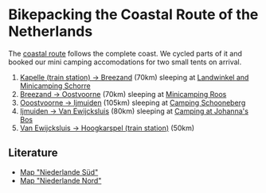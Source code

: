 # Bikepacking the Coastal Route of the Netherlands

The
[coastal route][route]
follows the complete coast.
We cycled parts of it and booked our mini camping accomodations for two small tents on arrival.

1. [Kapelle (train station) -> Breezand][route_01] (70km) sleeping at [Landwinkel and Minicamping Schorre][sleep_01]
2. [Breezand -> Oostvoorne][route_02] (70km) sleeping at [Minicamping Roos][sleep_02]
3. [Ooostvoorne -> Ijmuiden][route_03] (105km) sleeping at [Camping Schooneberg][sleep_03]
4. [Ijmuiden -> Van Ewijcksluis][route_04] (80km) sleeping at [Camping at Johanna's Bos][sleep_04]
5. [Van Ewijcksluis -> Hoogkarspel (train station)][route_05] (50km)

## Literature

- [Map "Niederlande Süd"](map_sued)
- [Map "Niederlande Nord"](map_nord)

[route]: https://www.nederlandfietsland.nl/fietsroute/lf-kustroute/
[map_sued]: https://www.thalia.de/shop/home/artikeldetails/A1073184211
[map_nord]: https://www.thalia.de/shop/home/artikeldetails/A1073184037
[route_01]: https://www.google.com/maps/dir/Kapelle,+Niederlande/51.4436318,3.5689932/51.5203016,3.4540237/51.5857558,3.605684/@51.5147915,3.5383042,38154m/data=!3m1!1e3!4m16!4m15!1m5!1m1!1s0x47c4631af9a0cc6b:0xdd0ee7cad710ad1d!2m2!1d3.9596313!2d51.4847546!1m0!1m5!3m4!1m2!1d3.5763158!2d51.5851269!3s0x47c494584ba0d91b:0x8545b2fc20be790c!1m0!3e1?entry=ttu&g_ep=EgoyMDI1MDgxMy4wIKXMDSoASAFQAw%3D%3D
[sleep_01]: https://www.schorre.nl/de/campingplatz/
[route_02]: https://www.google.com/maps/dir/51.5857558,3.605684/51.7097489,3.7264446/51.817107,3.8763227/51.8473265,4.0840653/51.8740173,4.0717201/Minicamping+Roos/@51.7542825,3.7578686,53834m/data=!3m1!1e3!4m28!4m27!1m5!3m4!1m2!1d3.6992531!2d51.6815554!3s0x47c4ed964ab5580b:0x22937e24cac1c0f2!1m5!3m4!1m2!1d3.7191219!2d51.728307!3s0x47c4ee1c49027873:0x87f457bfeb248d66!1m5!3m4!1m2!1d3.9668332!2d51.8215519!3s0x47c457cc2215bcf7:0x908cc98dce68e8b5!1m0!1m0!1m5!1m1!1s0x47c453a658211757:0xdfae1a39e18e08ac!2m2!1d4.0968087!2d51.9047085!3e1?entry=ttu&g_ep=EgoyMDI1MDgxMy4wIKXMDSoASAFQAw%3D%3D
[sleep_02]: https://www.minicampingroos.nl/?lang=de
[route_03]: https://www.google.com/maps/dir/Minicamping+Roos/51.9003069,4.1670471/51.9116536,4.2397838/51.9821913,4.1190934/52.4527359,4.6394339/@52.193956,4.1934102,100634m/data=!3m1!1e3!4m12!4m11!1m5!1m1!1s0x47c453a658211757:0xdfae1a39e18e08ac!2m2!1d4.0968087!2d51.9047085!1m0!1m0!1m0!1m0!3e1?entry=ttu&g_ep=EgoyMDI1MDgxMy4wIKXMDSoASAFQAw%3D%3D
[sleep_03]: https://www.campingschoonenberg.nl/de-de/
[route_04]: https://www.google.com/maps/dir/52.4527359,4.6394339/52.8948586,4.7261089/52.8717574,4.899509/@52.7273576,4.6559777,76665m/data=!3m1!1e3!4m2!4m1!3e1?entry=ttu&g_ep=EgoyMDI1MDgxMy4wIKXMDSoASAFQAw%3D%3D
[sleep_04]: https://www.johannasbos.nl/mini-camping-johannas-bos
[route_05]: https://www.google.com/maps/dir/52.8717574,4.899509/52.9313467,5.034894/52.7644351,5.1152316/52.6904967,5.1802989/@52.8261328,4.8954644,42929m/data=!3m1!1e3!4m11!4m10!1m0!1m5!3m4!1m2!1d5.1058345!2d52.8006219!3s0x47c8b1acc33a0fdb:0x6c81882bc9c44ef!1m0!1m0!3e1?entry=ttu&g_ep=EgoyMDI1MDgxMy4wIKXMDSoASAFQAw%3D%3D
